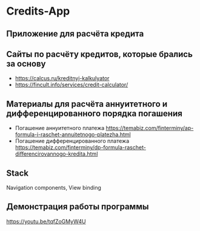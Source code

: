 # Credits-App
## Приложение для расчёта кредита
## Сайты по расчёту кредитов, которые брались за основу
* https://calcus.ru/kreditnyj-kalkulyator
* https://fincult.info/services/credit-calculator/
## Материалы для расчёта аннуитетного и дифференцированного порядка погашения
* Погашение аннуитетного платежа
https://temabiz.com/finterminy/ap-formula-i-raschet-annuitetnogo-platezha.html 
* Погашение дифференцированного платежа 
https://temabiz.com/finterminy/dp-formula-raschet-differencirovannogo-kredita.html
## Stack
Navigation components, View binding 
## Демонстрация работы программы
https://youtu.be/tqfZoGMyW4U
